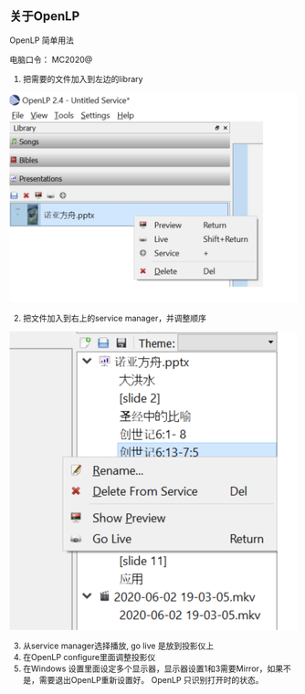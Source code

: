## 关于OpenLP


OpenLP 简单用法

电脑口令： MC2020@

1. 把需要的文件加入到左边的library

![library](/static/library.png)

2. 把文件加入到右上的service manager，并调整顺序

![play](/static/play.png)

3. 从service manager选择播放, go live 是放到投影仪上
4. 在OpenLP configure里面调整投影仪
5. 在Windows 设置里面设定多个显示器，显示器设置1和3需要Mirror，如果不是，需要退出OpenLP重新设置好。 OpenLP 只识别打开时的状态。

